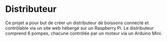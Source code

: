 # Distributeur
Ce projet a pour but de créer un distributeur de boissons connecté et contrôlable via un site web hébergé sur un Raspberry Pi. Le distributeur comprend 6 pompes, chacune contrôlée par un moteur via un Arduino Mini. 
